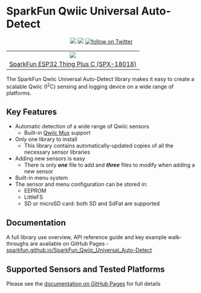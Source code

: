 # SparkFun Qwiic Universal Auto-Detect

<p align="center">
    <a href="https://github.com/sparkfun/SparkFun_Qwiic_Universal_Auto-Detect/issues" alt="Issues">
        <img src="https://img.shields.io/github/issues/sparkfun/SparkFun_Qwiic_Universal_Auto-Detect.svg" /></a>
    <a href="https://github.com/sparkfun/SparkFun_Qwiic_Universal_Auto-Detect/blob/master/LICENSE" alt="License">
        <img src="https://img.shields.io/badge/license-MIT-blue.svg" /></a>
    <a href="https://twitter.com/intent/follow?screen_name=sparkfun">
                    <img src="https://img.shields.io/twitter/follow/sparkfun.svg?style=social&logo=twitter"
                          alt="follow on Twitter"></a>
</p>

<table class="table table-hover table-striped table-bordered">
    <tr align="center">
     <td><a href="https://www.sparkfun.com/products/18018"><img src="https://cdn.sparkfun.com//assets/parts/1/7/2/3/9/18018-Thing_Plus_C_-_ESP32_WROOM-01.jpg"></a></td>
    </tr>
    <tr align="center">
        <td><a href="https://www.sparkfun.com/products/18018">SparkFun ESP32 Thing Plus C (SPX-18018)</a></td>
    </tr>
</table>

The SparkFun Qwiic Universal Auto-Detect library makes it easy to create a scalable Qwiic (I<sup>2</sup>C) sensing and logging device on a wide range of platforms.

## Key Features

* Automatic detection of a wide range of Qwiic sensors
    * Built-in [Qwiic Mux](https://www.sparkfun.com/products/16784) support
* Only one library to install
    * This library contains automatically-updated copies of all the necessary sensor libraries
* Adding new sensors is easy
    * There is only _**one**_ file to add and _**three**_ files to modify when adding a new sensor
* Built-in menu system
* The sensor and menu configuration can be stored in:
    * EEPROM
    * LittleFS
    * SD or microSD card: both SD and SdFat are supported

## Documentation

A full library use overview, API reference guide and key example walk-throughs are available on GitHub Pages - [sparkfun.github.io/SparkFun_Qwiic_Universal_Auto-Detect](https://sparkfun.github.io/SparkFun_Qwiic_Universal_Auto-Detect/)

## Supported Sensors and Tested Platforms

Please see the [documentation on GitHub Pages](https://sparkfun.github.io/SparkFun_Qwiic_Universal_Auto-Detect/) for full details
